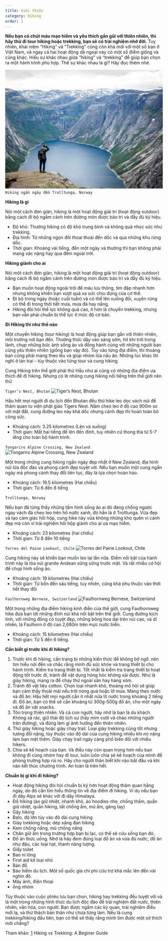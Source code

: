 ```yaml
---
title: Giới thiệu
category: Hiking
order: 1
---
```


**Nếu bạn có chút máu mạo hiểm và yêu thích gần gũi với thiên nhiên, thì hãy thử đi tour hiking hoặc trekking, bạn sẽ có trải nghiệm nhớ đời.**
Tuy nhiên, khái niệm “Hiking” và “Trekking” cũng còn khá mới với một số bạn ở Việt Nam, và ngay cả hai hoạt động dã ngoại này có một số điểm giống và cũng khác.
Hiểu sự khác nhau giữa “hiking” và “trekking” để giúp bạn chọn ra một hành trình phù hợp.
Thế sự khác nhau là gì? Hãy đọc thêm nhé.

![Hiking ngắn ngày đến Trolltunga, Norway](../../images/hiking/Trolltunga-Norway.jpg)
```Hiking ngắn ngày đến Trolltunga, Norway```

**Hiking là gì**

Nói một cách đơn giản, hiking là một hoạt động giải trí (hoạt động outdoor) bằng cách đi bộ ngắm cảnh trên đường mòn được bảo trì và đầy đủ ký hiệu. 
- Độ khó: Thường hiking có độ khó trung bình và không quá nhọc sức như trekking.
- Địa hình: Từ những ngọn đồi thoai thoải đến dốc và qua những khu rừng dốc.
- Thời gian: Khoảng vài tiếng, đến một ngày và thường thì bạn không phải mang vác nặng hay qua đêm ngoài trời.

**Hiking giành cho ai**

Nói một cách đơn giản, hiking là một hoạt động giải trí (hoạt động outdoor) bằng cách đi bộ ngắm cảnh trên đường mòn được bảo trì và đầy đủ ký hiệu. 
- Bạn muốn hoạt động ngoài trời để máu lưu thông, tim đập nhanh hơn nhưng không khiến bạn vượt quá xa sức chịu đựng của cơ thể. 
- Đi bộ trong ngày (hoặc cuối tuần) và có thể lên xuống đồi, xuyên rừng có thể đi trong thời tiết mưa, mưa đá hay nắng.
- Hiking đòi hỏi thể lực không quá cao, ít hơn là chuyến trekking, nhưng bạn vẫn phải chuẩn bị thể lực ở mức độ cơ bản.

**Đi Hiking thì như thế nào**

Một chuyến hiking (tour hiking) là hoạt động giúp bạn gần với thiên nhiên, môi trường nơi bạn đến. Thường thức dậy vào sáng sớm, hít khí trời trong lành, chụp những bức ảnh sống ảo và đồng hành cùng với những người bạn cũng yêu thiên nhiên (giống bạn vậy đó).
Tùy vào từng địa điểm, thi thoảng bạn cũng phải mang theo lều và giúp nhóm lửa nấu ăn. Những lúc khác thì nghỉ ở lán trại – tùy thuộc vào từng tour và cung hiking.

Cung Hiking trên thế giới phải thử
Hầu như ai cũng có những địa điểm ưa thích để đi hiking. Nhưng có lẽ những cung hiking nổi tiếng trên thế giới nên thử

```Tiger’s Nest, Bhutan```
![Tiger’s Nest, Bhutan](../../images/hiking/Tu+vien+Tigers+Nest+Bhutan.jpg)

Hầu hết mọi người đi du lịch đến Bhutan đều thử hike leo dọc vách núi để thăm quan tu viện phật giáo Tigers Nest.
Nằm cheo leo ở độ cao 900m so với mặt đất, cung đường leo này khá dốc nhưng cảnh đẹp thì hoàn toàn bõ công sức.
- Khoảng cách: 3.25 kilometres (Lên và xuống)
- Thời gian: Mất hai tiếng để lên đến đỉnh, tuy nhiên cứ thong thả từ 5-7 iếng cho toàn bộ hành trình. 

```Tongariro Alpine Crossing, New Zealand```
![Tongariro Alpine Crossing, New Zealand](../../images/hiking/tongariro-alpine-crossing.jpg)

Một trong những cung hiking ngắn ngày đẹp nhất ở New Zealand, địa hình núi lửa độc đáo và phong cảnh đẹp tuyệt vời. Nếu bạn muốn một cung ngắn ngày mà phong cảnh thay đổi liên tục, đây là lựa chọn hoàn hảo.
- Khoảng cách: 19.5 kilometres (Hai chiều)
- Thời gian: Từ 6 đến 8 tiếng

```Trolltunga, Norway```

Nếu bạn đã từng thấy những tấm hình sống ảo ai đó đang chổng ngược ngay vách đá cheo leo trên hồ nước xanh, đó hẳn là ở Trolltunga.
Vừa đẹp và tạo cảm giác hồi hộp, cung hike này vừa không những khó quên vì cảnh đẹp mà còn vì trải nghiệm hồi hộp giành cho ai ưa mạo hiểm.
- Khoảng cách: 23 kilometres (hai chiều)
- Thời gian: Từ 8 đến 10 tiếng

```Torres del Paine Lookout, Chile```
![Torres del Paine Lookout, Chile](../../images/hiking/Torres-del-Paine-+Lookout-Chile.jpg)

Cung hiking này sẽ khiến bạn muốn leo lại lần nữa. Điểm nổi bật của hành trình này là tòa núi granite Andean sừng sững trước mặt. Và rất nhiều cơ hội để chụp hình sống ảo.
- Khoảng cách: 19 kilometres (Hai chiều)
- Thời gian: Từ bốn đến sáu tiếng, tuy nhiên, cũng khá phụ thuộc vào thời tiết thay đổi

```Faulhornweg Bernese, Switzerland```
![Faulhornweg Bernese, Switzerland](../../images/hiking/faulhorn-switzerlandmartin.jpg)

Một trong những địa điểm hiking kinh điển của thế giới, cung Faulhornweg hike đưa bạn tới những đỉnh núi khá nổi bật trên thế giới. Cung đường kịch tính, với những đồng cỏ tuyệt đẹp, những bông hoa dại trên núi cao, và dĩ nhiên, là Faulhorn ở độ cao 2,680m trên mực nước biển.
- Khoảng cách: 15 kilometres (Hai chiều)
- Thời gian: Từ 5 đến 6 tiếng.

**Cần biết gì trước khi đi hiking?**

1. Trước khi đi hiking, cần trang bị những kiến thức để không bỡ ngỡ. nên tìm hiểu nơi đến và chắc rằng mình đủ sức khỏe và trang thiết bị cho hành trình. 
Kiểm tra trang thiết bị. Tốt nhất là kiểm tra trang thiết bị hoạt động tốt trước đi, tránh để vật dụng hỏng hóc không xài được. Như là giày hiking, mang ra để chạy thử ngoài sân hay hàng xóm.
2. Tránh đồ vật liệu cotton. Chọn loại nhanh khô, thoáng mồ hôi sẽ giúp bạn cảm thấy thoải mái nếu trời nóng quá hoặc lỡ mưa.
Mang theo nước và đồ ăn: Hầu hết mọi người cần ít nhất nửa lít nước trong khoảng 2 tiếng đi. Đồ ăn, bạn có thể sẽ cần khoảng từ 300g-500g đồ ăn, cho một ngày và đồ ăn vặt snacks. 
3. Tôn trọng thiên nhiên. Và cả con người, hãy nhớ là bạn là du khách. Không xả rác, giữ thái độ lịch sự (hãy mỉm cười và chào những người trên đường), và đừng làm gì ảnh hưởng đến thiên nhiên.
4. Thử giày hiking hoặc giày chạy trail. Loại giày trekking cũng tốt nhưng tương đối nặng, tùy thuộc vào độ dài của cung hiking nhiều khi nó nặng làm bạn mệt thêm. Giày chạy trail ngày càng phổ biến đối với nhiều hikers.
5. Chia sẻ kế hoạch của bạn. Và điều này còn quan trọng hơn nếu bạn không đi cùng nhóm hay đi tour, luôn luôn chia sẻ kế hoạch của mình để phòng trường hợp rủi ro. Hãy cho người thân biết khi nào bắt đầu và khi nào kết thúc chương trình. An toàn là trên hết.

**Chuẩn bị gì khi đi hiking?**
- Hoạt động hiking đòi hỏi chuẩn bị kỹ hơn hoạt động thăm quan hằng ngày, do đó cần tìm hiểu thông tin về địa điểm đi hiking. Ví dụ nếu bạn đi dãy Alps sẽ khác với đi dãy Himalaya.
- Đồ hiking (áo giữ nhiệt, nhanh khô, áo hoodies nhẹ, chống thấm, quần giữ nhiệt, quần hiking, tất chống ẩm, mũ ấm, găng tay)
- Gậy hiking
- Balo, độ lớn tùy vào độ dài cung hiking
- Giày trekking hoặc dép xăng đan hiking
- Kem chống nắng, mũ chống nắng
- Chăn giữ ấm trong trường hợp bạn bị lạc, có thể sẽ cứu sống bạn đó.
- Đồ ăn thức uống. Nhớ là hãy đem đúng loại đồ ăn và vừa đủ nước, đồ ăn như đậu, các loại hạt, thanh năng lượng.
- Giấy toilet
- Bao ni lông
- First aid kit loại nhỏ
- Bản đồ
- Bảo hiểm du lịch. Một số quốc gia chi phí cứu trợ khá mắc lên đến vài nghìn đô.
- Máy ảnh, điện thoại
- ống nhòm

Tùy thuộc vào cuộc phiêu lưu bạn chọn, hiking hay trekking đều tuyệt vời và là một trong những hình thức du lịch độc đáo để trải nghiệm đất nước, thiên nhiên, văn hóa, con người. Bạn được ngắm các kỳ quan, trải nghiệm điều mới lạ, và thử thách bản thân như chưa từng làm. Nếu là cung trekking/hiking đầu tiên, bạn có thể sẽ thấy rằng mình tìm được một sở thích mới chăng?

Tham khảo: [1](https://www.tourradar.com/days-to-come/hiking-vs-trekking-a-guide-for-beginners/) Hiking vs Trekking: A Beginer Guide
